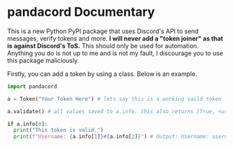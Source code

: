 # pandacord Documentary

This is a new Python PyPI package that uses Discord's API to send messages, verify tokens and more. **I will never add a "token joiner" as that is against Discord's ToS.** This should only be used for automation. Anything you do is not up to me and is not my fault, I discourage you to use this package maliciously.

Firstly, you can add a token by using a class. Below is an example.

```py
import pandacord

a = Token("Your Token Here") # lets say this is a working vaild token

a.validate() # all values saved to a.info. this also returns [True, <username>, <discriminator>, <userid>]

if a.info[0]:
  print("This token is valid.")
  print(f"Username: {a.info[1]}#{a.info[2]}") # Output: Username: username#0001
```
